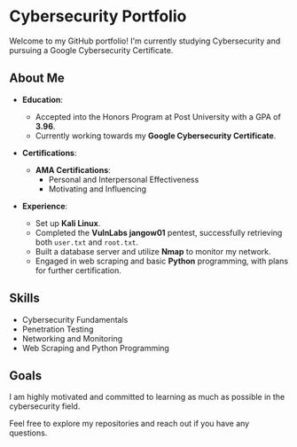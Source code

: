 # Cybersecurity Portfolio

Welcome to my GitHub portfolio! I'm currently studying Cybersecurity and pursuing a Google Cybersecurity Certificate.

## About Me

- **Education**: 
  - Accepted into the Honors Program at Post University with a GPA of **3.96**.
  - Currently working towards my **Google Cybersecurity Certificate**.

- **Certifications**: 
  - **AMA Certifications**: 
    - Personal and Interpersonal Effectiveness
    - Motivating and Influencing

- **Experience**: 
  - Set up **Kali Linux**.
  - Completed the **VulnLabs jangow01** pentest, successfully retrieving both `user.txt` and `root.txt`.
  - Built a database server and utilize **Nmap** to monitor my network.
  - Engaged in web scraping and basic **Python** programming, with plans for further certification.

## Skills

- Cybersecurity Fundamentals
- Penetration Testing
- Networking and Monitoring
- Web Scraping and Python Programming


## Goals

I am highly motivated and committed to learning as much as possible in the cybersecurity field.

Feel free to explore my repositories and reach out if you have any questions.


